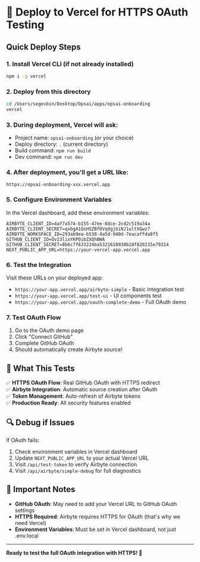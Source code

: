 # 🚀 Deploy to Vercel for HTTPS OAuth Testing

## Quick Deploy Steps

### 1. **Install Vercel CLI** (if not already installed)
```bash
npm i -g vercel
```

### 2. **Deploy from this directory**
```bash
cd /Users/segevbin/Desktop/Opsai/apps/opsai-onboarding
vercel
```

### 3. **During deployment, Vercel will ask:**
- Project name: `opsai-onboarding` (or your choice)
- Deploy directory: `.` (current directory)
- Build command: `npm run build`
- Dev command: `npm run dev`

### 4. **After deployment, you'll get a URL like:**
```
https://opsai-onboarding-xxx.vercel.app
```

### 5. **Configure Environment Variables**
In the Vercel dashboard, add these environment variables:
```
AIRBYTE_CLIENT_ID=4af7a574-b155-47ee-8dce-2cd2c519a34a
AIRBYTE_CLIENT_SECRET=qxbgA1QsHSZBfOVqdgjbiNJ1ultXGwz7
AIRBYTE_WORKSPACE_ID=293ab9ea-b538-4a5d-940d-7eacaffda8f5
GITHUB_CLIENT_ID=Ov23lixYKPOibZXQhBWA
GITHUB_CLIENT_SECRET=8b6c7f633224ba5321610930b18f820215e79314
NEXT_PUBLIC_APP_URL=https://your-vercel-app.vercel.app
```

### 6. **Test the Integration**
Visit these URLs on your deployed app:
- `https://your-app.vercel.app/airbyte-simple` - Basic integration test
- `https://your-app.vercel.app/test-ui` - UI components test
- `https://your-app.vercel.app/oauth-complete-demo` - Full OAuth demo

### 7. **Test OAuth Flow**
1. Go to the OAuth demo page
2. Click "Connect GitHub"
3. Complete GitHub OAuth
4. Should automatically create Airbyte source!

## 🎯 What This Tests

✅ **HTTPS OAuth Flow**: Real GitHub OAuth with HTTPS redirect  
✅ **Airbyte Integration**: Automatic source creation after OAuth  
✅ **Token Management**: Auto-refresh of Airbyte tokens  
✅ **Production Ready**: All security features enabled  

## 🔍 Debug if Issues

If OAuth fails:
1. Check environment variables in Vercel dashboard
2. Update `NEXT_PUBLIC_APP_URL` to your actual Vercel URL
3. Visit `/api/test-token` to verify Airbyte connection
4. Visit `/api/airbyte/simple-debug` for full diagnostics

## 🚨 Important Notes

- **GitHub OAuth**: May need to add your Vercel URL to GitHub OAuth settings
- **HTTPS Required**: Airbyte requires HTTPS for OAuth (that's why we need Vercel)
- **Environment Variables**: Must be set in Vercel dashboard, not just .env.local

---

**Ready to test the full OAuth integration with HTTPS! 🎉**
